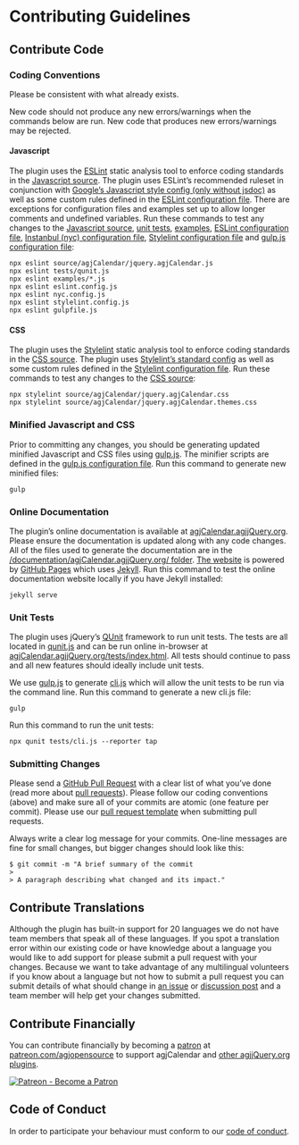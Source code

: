 # Contributing Guidelines

## Contribute Code

### Coding Conventions

Please be consistent with what already exists.

New code should not produce any new errors/warnings when the commands below are run. New code that produces new errors/warnings may be rejected.

#### Javascript

The plugin uses the [ESLint](https://eslint.org/) static analysis tool to enforce coding standards in the [Javascript source](https://agjcalendar.agjjquery.org/source/javascript/). The plugin uses ESLint’s recommended ruleset in conjunction with [Google’s Javascript style config (only without jsdoc)](https://www.npmjs.com/package/eslint-config-google-jsdocless) as well as some custom rules defined in the [ESLint configuration file](https://github.com/andrewgjohnson/agjCalendar/blob/master/eslint.config.js). There are exceptions for configuration files and examples set up to allow longer comments and undefined variables. Run these commands to test any changes to the [Javascript source](https://agjcalendar.agjjquery.org/source/javascript/), [unit tests](/contribute/#unit-tests), [examples](https://agjcalendar.agjjquery.org/examples/), [ESLint configuration file](https://github.com/andrewgjohnson/agjCalendar/blob/master/eslint.config.js), [Instanbul (nyc) configuration file](https://github.com/andrewgjohnson/agjCalendar/blob/master/nyc.config.js), [Stylelint configuration file](https://github.com/andrewgjohnson/agjCalendar/blob/master/stylelint.config.js) and [gulp.js configuration file](https://github.com/andrewgjohnson/agjCalendar/blob/master/gulpfile.js):

    npx eslint source/agjCalendar/jquery.agjCalendar.js
    npx eslint tests/qunit.js
    npx eslint examples/*.js
    npx eslint eslint.config.js
    npx eslint nyc.config.js
    npx eslint stylelint.config.js
    npx eslint gulpfile.js

#### CSS

The plugin uses the [Stylelint](https://stylelint.io/) static analysis tool to enforce coding standards in the [CSS source](https://agjcalendar.agjjquery.org/source/css/). The plugin uses [Stylelint’s standard config](https://www.npmjs.com/package/stylelint-config-standard) as well as some custom rules defined in the [Stylelint configuration file](https://github.com/andrewgjohnson/agjCalendar/blob/master/stylelint.config.js). Run these commands to test any changes to the [CSS source](https://agjcalendar.agjjquery.org/source/css/):

    npx stylelint source/agjCalendar/jquery.agjCalendar.css
    npx stylelint source/agjCalendar/jquery.agjCalendar.themes.css

### Minified Javascript and CSS

Prior to committing any changes, you should be generating updated minified Javascript and CSS files using [gulp.js](https://gulpjs.com/). The minifier scripts are defined in the [gulp.js configuration file](https://github.com/andrewgjohnson/agjCalendar/blob/master/gulpfile.js). Run this command to generate new minified files:

    gulp

### Online Documentation

The plugin’s online documentation is available at [agjCalendar.agjjQuery.org](https://agjCalendar.agjjQuery.org/). Please ensure the documentation is updated along with any code changes. All of the files used to generate the documentation are in the [/documentation/agjCalendar.agjjQuery.org/ folder](https://github.com/andrewgjohnson/agjCalendar/blob/master/documentation/agjCalendar.agjjQuery.org/). [The website](https://agjCalendar.agjjQuery.org/) is powered by [GitHub Pages](https://pages.github.com/) which uses [Jekyll](https://jekyllrb.com/). Run this command to test the online documentation website locally if you have Jekyll installed:

    jekyll serve

### Unit Tests

The plugin uses jQuery’s [QUnit](https://qunitjs.com/) framework  to run unit tests. The tests are all located in [qunit.js](https://github.com/andrewgjohnson/agjCalendar/blob/master/tests/qunit.js) and can be run online in-browser at [agjCalendar.agjjQuery.org/tests/index.html](https://agjCalendar.agjjQuery.org/tests/index.html). All tests should continue to pass and all new features should ideally include unit tests.

We use [gulp.js](https://gulpjs.com/) to generate [cli.js](https://github.com/andrewgjohnson/agjCalendar/blob/master/tests/cli.js) which will allow the unit tests to be run via the command line. Run this command to generate a new cli.js file:

    gulp

Run this command to run the unit tests:

    npx qunit tests/cli.js --reporter tap

### Submitting Changes

Please send a [GitHub Pull Request](https://github.com/andrewgjohnson/agjCalendar/pull/new/master) with a clear list of what you’ve done (read more about [pull requests](https://help.github.com/articles/about-pull-requests/)). Please follow our coding conventions (above) and make sure all of your commits are atomic (one feature per commit). Please use our [pull request template](https://github.com/andrewgjohnson/agjCalendar/blob/master/.github/PULL_REQUEST_TEMPLATE.md) when submitting pull requests.

Always write a clear log message for your commits. One-line messages are fine for small changes, but bigger changes should look like this:

    $ git commit -m "A brief summary of the commit
    >
    > A paragraph describing what changed and its impact."

## Contribute Translations

Although the plugin has built-in support for 20 languages we do not have team members that speak all of these languages. If you spot a translation error within our existing code or have knowledge about a language you would like to add support for please submit a pull request with your changes. Because we want to take advantage of any multilingual volunteers if you know about a language but not how to submit a pull request you can submit details of what should change in [an issue](https://github.com/andrewgjohnson/agjCalendar/issues/new) or [discussion post](https://github.com/andrewgjohnson/agjCalendar/discussions/new) and a team member will help get your changes submitted.

## Contribute Financially

You can contribute financially by becoming a [patron](https://patreon.com/agjopensource) at [patreon.com/agjopensource](https://patreon.com/agjopensource) to support agjCalendar and [other agjjQuery.org plugins](https://agjjquery.org/plugins/).

[![Patreon - Become a Patron](https://raster.shields.io/badge/Patreon%20-become%20a%20Patron-FD334A.png?style=for-the-badge&logo=patreon&logoColor=FD334A)](https://patreon.com/agjopensource)

## Code of Conduct

In order to participate your behaviour must conform to our [code of conduct](https://github.com/andrewgjohnson/agjCalendar/blob/master/.github/CODE_OF_CONDUCT.md).
